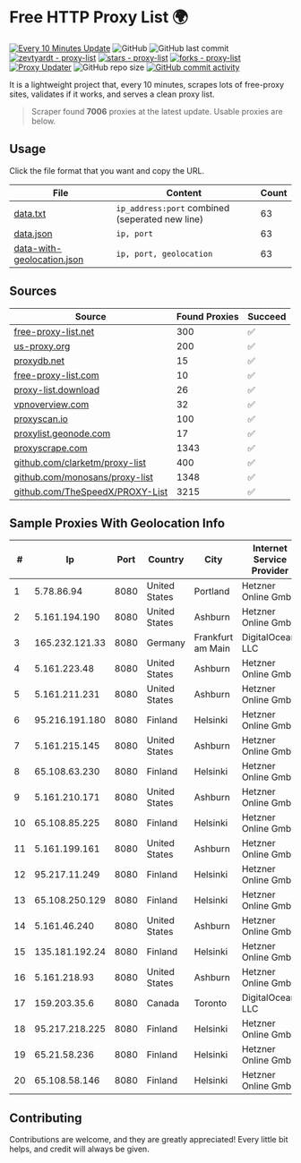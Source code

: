 
# Free HTTP Proxy List 🌍

[![Every 10 Minutes Update](https://github.com/mertguvencli/http-proxy-list/actions/workflows/main.yml/badge.svg?branch=main)](https://github.com/mertguvencli/http-proxy-list/actions/workflows/main.yml)
![GitHub](https://img.shields.io/github/license/mertguvencli/http-proxy-list)
![GitHub last commit](https://img.shields.io/github/last-commit/mertguvencli/http-proxy-list)
[![zevtyardt - proxy-list](https://img.shields.io/static/v1?label=zevtyardt&message=proxy-list&color=blue&logo=github)](https://github.com/zevtyardt/proxy-list "Go to GitHub repo")
[![stars - proxy-list](https://img.shields.io/github/stars/zevtyardt/proxy-list?style=social)](https://github.com/zevtyardt/proxy-list)
[![forks - proxy-list](https://img.shields.io/github/forks/zevtyardt/proxy-list?style=social)](https://github.com/zevtyardt/proxy-list)
[![Proxy Updater](https://github.com/zevtyardt/proxy-list/workflows/Proxy%20Updater/badge.svg)](https://github.com/zevtyardt/proxy-list/actions?query=workflow:"Proxy+Updater")
![GitHub repo size](https://img.shields.io/github/repo-size/zevtyardt/proxy-list)
[![GitHub commit activity](https://img.shields.io/github/commit-activity/m/zevtyardt/proxy-list?logo=commits)](https://github.com/zevtyardt/proxy-list/commits/main)

It is a lightweight project that, every 10 minutes, scrapes lots of free-proxy sites, validates if it works, and serves a clean proxy list.

> Scraper found **7006** proxies at the latest update. Usable proxies are below.

## Usage

Click the file format that you want and copy the URL.

|File|Content|Count|
|----|-------|-----|
|[data.txt](https://raw.githubusercontent.com/mertguvencli/http-proxy-list/main/proxy-list/data.txt)|`ip_address:port` combined (seperated new line)|63|
|[data.json](https://raw.githubusercontent.com/mertguvencli/http-proxy-list/main/proxy-list/data.json)|`ip, port`|63|
|[data-with-geolocation.json](https://raw.githubusercontent.com/mertguvencli/http-proxy-list/main/proxy-list/data-with-geolocation.json)|`ip, port, geolocation`|63|

## Sources

|Source|Found Proxies|Succeed|
|------|-------------|-------|
|[free-proxy-list.net](https://free-proxy-list.net)|300|✅|
|[us-proxy.org](https://www.us-proxy.org)|200|✅|
|[proxydb.net](http://proxydb.net)|15|✅|
|[free-proxy-list.com](https://free-proxy-list.com/?page=&port=&type%5B%5D=http&type%5B%5D=https&up_time=0&search=Search)|10|✅|
|[proxy-list.download](https://www.proxy-list.download/HTTP)|26|✅|
|[vpnoverview.com](https://vpnoverview.com/privacy/anonymous-browsing/free-proxy-servers)|32|✅|
|[proxyscan.io](https://www.proxyscan.io)|100|✅|
|[proxylist.geonode.com](https://proxylist.geonode.com/api/proxy-list?limit=300&page=1&sort_by=lastChecked&sort_type=desc&protocols=http,https)|17|✅|
|[proxyscrape.com](https://api.proxyscrape.com/v2/?request=displayproxies&protocol=http&timeout=10000&country=all&ssl=all&anonymity=all)|1343|✅|
|[github.com/clarketm/proxy-list](https://raw.githubusercontent.com/clarketm/proxy-list/master/proxy-list-raw.txt)|400|✅|
|[github.com/monosans/proxy-list](https://raw.githubusercontent.com/monosans/proxy-list/main/proxies/http.txt)|1348|✅|
|[github.com/TheSpeedX/PROXY-List](https://raw.githubusercontent.com/TheSpeedX/PROXY-List/master/http.txt)|3215|✅|


## Sample Proxies With Geolocation Info

|#|Ip|Port|Country|City|Internet Service Provider|
|-|--|----|-------|----|-------------------------|
|1|5.78.86.94|8080|United States|Portland|Hetzner Online GmbH|
|2|5.161.194.190|8080|United States|Ashburn|Hetzner Online GmbH|
|3|165.232.121.33|8080|Germany|Frankfurt am Main|DigitalOcean, LLC|
|4|5.161.223.48|8080|United States|Ashburn|Hetzner Online GmbH|
|5|5.161.211.231|8080|United States|Ashburn|Hetzner Online GmbH|
|6|95.216.191.180|8080|Finland|Helsinki|Hetzner Online GmbH|
|7|5.161.215.145|8080|United States|Ashburn|Hetzner Online GmbH|
|8|65.108.63.230|8080|Finland|Helsinki|Hetzner Online GmbH|
|9|5.161.210.171|8080|United States|Ashburn|Hetzner Online GmbH|
|10|65.108.85.225|8080|Finland|Helsinki|Hetzner Online GmbH|
|11|5.161.199.161|8080|United States|Ashburn|Hetzner Online GmbH|
|12|95.217.11.249|8080|Finland|Helsinki|Hetzner Online GmbH|
|13|65.108.250.129|8080|Finland|Helsinki|Hetzner Online GmbH|
|14|5.161.46.240|8080|United States|Ashburn|Hetzner Online GmbH|
|15|135.181.192.24|8080|Finland|Helsinki|Hetzner Online GmbH|
|16|5.161.218.93|8080|United States|Ashburn|Hetzner Online GmbH|
|17|159.203.35.6|8080|Canada|Toronto|DigitalOcean, LLC|
|18|95.217.218.225|8080|Finland|Helsinki|Hetzner Online GmbH|
|19|65.21.58.236|8080|Finland|Helsinki|Hetzner Online GmbH|
|20|65.108.58.146|8080|Finland|Helsinki|Hetzner Online GmbH|



## Contributing

Contributions are welcome, and they are greatly appreciated! Every
little bit helps, and credit will always be given.

